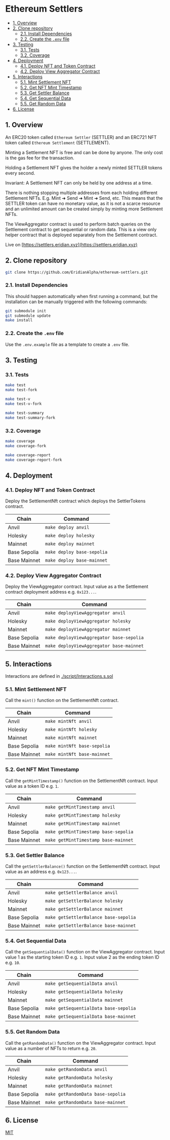 # Ethereum Settlers

- [1. Overview](#1-overview)
- [2. Clone repository](#2-clone-repository)
  - [2.1. Install Dependencies](#21-install-dependencies)
  - [2.2. Create the `.env` file](#22-create-the-env-file)
- [3. Testing](#3-testing)
  - [3.1. Tests](#31-tests)
  - [3.2. Coverage](#32-coverage)
- [4. Deployment](#4-deployment)
  - [4.1. Deploy NFT and Token Contract](#41-deploy-nft-and-token-contract)
  - [4.2. Deploy View Aggregator Contract](#42-deploy-view-aggregator-contract)
- [5. Interactions](#5-interactions)
  - [5.1. Mint Settlement NFT](#51-mint-settlement-nft)
  - [5.2. Get NFT Mint Timestamp](#52-get-nft-mint-timestamp)
  - [5.3. Get Settler Balance](#53-get-settler-balance)
  - [5.4. Get Sequential Data](#54-get-sequential-data)
  - [5.5. Get Random Data](#55-get-random-data)
- [6. License](#6-license)

## 1. Overview

An ERC20 token called `Ethereum Settler` (SETTLER) and an ERC721 NFT token called `Ethereum Settlement` (SETTLEMENT).

Minting a Settlement NFT is free and can be done by anyone. The only cost is the gas fee for the transaction.

Holding a Settlement NFT gives the holder a newly minted SETTLER tokens every second.

Invariant: A Settlement NFT can only be held by one address at a time.

There is nothing stopping multiple addresses from each holding different Settlement NFTs. E.g. Mint ➜ Send ➜ Mint ➜ Send, etc. This means that the SETTLER token can have no monetary value, as it is not a scarce resource and an unlimited amount can be created simply by minting more Settlement NFTs.

The ViewAggregator contract is used to perform batch queries on the Settlement contract to get sequential or random data. This is a view only helper contract that is deployed separately from the Settlement contract.

Live on [https://settlers.eridian.xyz](https://settlers.eridian.xyz)

## 2. Clone repository

```bash
git clone https://github.com/EridianAlpha/ethereum-settlers.git
```

### 2.1. Install Dependencies

This should happen automatically when first running a command, but the installation can be manually triggered with the following commands:

```bash
git submodule init
git submodule update
make install
```

### 2.2. Create the `.env` file

Use the `.env.example` file as a template to create a `.env` file.

## 3. Testing

### 3.1. Tests

```bash
make test
make test-fork

make test-v
make test-v-fork

make test-summary
make test-summary-fork
```

### 3.2. Coverage

```bash
make coverage
make coverage-fork

make coverage-report
make coverage-report-fork
```

## 4. Deployment

### 4.1. Deploy NFT and Token Contract

Deploy the SettlementNft contract which deploys the SettlerTokens contract.

| Chain        | Command                    |
| ------------ | -------------------------- |
| Anvil        | `make deploy anvil`        |
| Holesky      | `make deploy holesky`      |
| Mainnet      | `make deploy mainnet`      |
| Base Sepolia | `make deploy base-sepolia` |
| Base Mainnet | `make deploy base-mainnet` |

### 4.2. Deploy View Aggregator Contract

Deploy the ViewAggregator contract.
Input value as a the Settlement contract deployment address e.g. `0x123...`.

| Chain        | Command                                  |
| ------------ | ---------------------------------------- |
| Anvil        | `make deployViewAggregator anvil`        |
| Holesky      | `make deployViewAggregator holesky`      |
| Mainnet      | `make deployViewAggregator mainnet`      |
| Base Sepolia | `make deployViewAggregator base-sepolia` |
| Base Mainnet | `make deployViewAggregator base-mainnet` |

## 5. Interactions

Interactions are defined in [./script/Interactions.s.sol](./script/Interactions.s.sol)

### 5.1. Mint Settlement NFT

Call the `mint()` function on the SettlementNft contract.

| Chain        | Command                     |
| ------------ | --------------------------- |
| Anvil        | `make mintNft anvil`        |
| Holesky      | `make mintNft holesky`      |
| Mainnet      | `make mintNft mainnet`      |
| Base Sepolia | `make mintNft base-sepolia` |
| Base Mainnet | `make mintNft base-mainnet` |

### 5.2. Get NFT Mint Timestamp

Call the `getMintTimestamp()` function on the SettlementNft contract.
Input value as a token ID e.g. `1`.

| Chain        | Command                              |
| ------------ | ------------------------------------ |
| Anvil        | `make getMintTimestamp anvil`        |
| Holesky      | `make getMintTimestamp holesky`      |
| Mainnet      | `make getMintTimestamp mainnet`      |
| Base Sepolia | `make getMintTimestamp base-sepolia` |
| Base Mainnet | `make getMintTimestamp base-mainnet` |

### 5.3. Get Settler Balance

Call the `getSettlerBalance()` function on the SettlementNft contract.
Input value as an address e.g. `0x123...`.

| Chain        | Command                               |
| ------------ | ------------------------------------- |
| Anvil        | `make getSettlerBalance anvil`        |
| Holesky      | `make getSettlerBalance holesky`      |
| Mainnet      | `make getSettlerBalance mainnet`      |
| Base Sepolia | `make getSettlerBalance base-sepolia` |
| Base Mainnet | `make getSettlerBalance base-mainnet` |

### 5.4. Get Sequential Data

Call the `getSequentialData()` function on the ViewAggregator contract.
Input value 1 as the starting token ID e.g. `1`.
Input value 2 as the ending token ID e.g. `10`.

| Chain        | Command                               |
| ------------ | ------------------------------------- |
| Anvil        | `make getSequentialData anvil`        |
| Holesky      | `make getSequentialData holesky`      |
| Mainnet      | `make getSequentialData mainnet`      |
| Base Sepolia | `make getSequentialData base-sepolia` |
| Base Mainnet | `make getSequentialData base-mainnet` |

### 5.5. Get Random Data

Call the `getRandomData()` function on the ViewAggregator contract.
Input value as a number of NFTs to return e.g. `20`.

| Chain        | Command                           |
| ------------ | --------------------------------- |
| Anvil        | `make getRandomData anvil`        |
| Holesky      | `make getRandomData holesky`      |
| Mainnet      | `make getRandomData mainnet`      |
| Base Sepolia | `make getRandomData base-sepolia` |
| Base Mainnet | `make getRandomData base-mainnet` |

## 6. License

[MIT](https://choosealicense.com/licenses/mit/)
